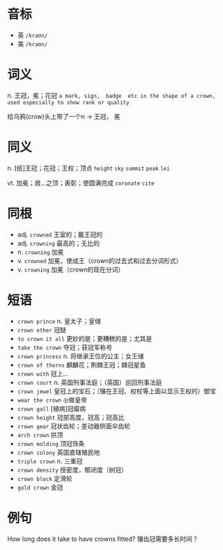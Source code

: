 # 音标

- 英 `/kraʊn/`
- 美 `/kraʊn/`

# 词义

n. 王冠，冕；花冠
`a mark, sign,  badge  etc in the shape of a crown, used especially to show rank or quality`



给乌鸦(crow)头上带了一个n → 王冠， 冕

# 同义

n. [纸]王冠；花冠；王权；顶点
`height` `sky` `summit` `peak` `lei`

vt. 加冕；居…之顶；表彰；使圆满完成
`coronate` `cite`

# 同根

- adj. `crowned` 王室的；戴王冠的
- adj. `crowning` 最高的；无比的
- n. `crowning` 加冕
- v. `crowned` 加冕，使成王（crown的过去式和过去分词形式）
- v. `crowning` 加冕（crown的现在分词）

# 短语

- `crown prince` n. 皇太子；皇储
- `crown ether` 冠醚
- `to crown it all` 更妙的是；更糟糕的是；尤其是
- `take the crown` 夺冠；获冠军称号
- `crown princess` n. 将继承王位的公主；女王储
- `crown of thorns` 麒麟花；荆棘王冠；棘冠星鱼
- `crown with` 冠上…
- `crown court` n. 英国刑事法庭；（英国）巡回刑事法庭
- `crown jewel` 皇冠上的宝石；（镶在王冠、权杖等上面以显示王权的）御宝
- `wear the crown` ◎做皇帝
- `crown gall` [植病]冠瘿病
- `crown height` 冠部高度，冠高；冠高比
- `crown gear` 冠状齿轮；差动器侧面伞齿轮
- `arch crown` 拱顶
- `crown molding` 顶冠饰条
- `crown colony` 英国直辖殖民地
- `triple crown` n. 三重冠
- `crown density` 授密度，郁闭度（树冠）
- `crown block` 定滑轮
- `gold crown` 金冠

# 例句

How long does it take to have crowns fitted?
镶齿冠需要多长时间？


